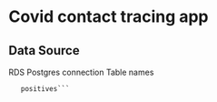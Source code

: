# Covid contact tracing app

## Data Source

RDS Postgres connection
Table names
```attendance
   positives```
   

